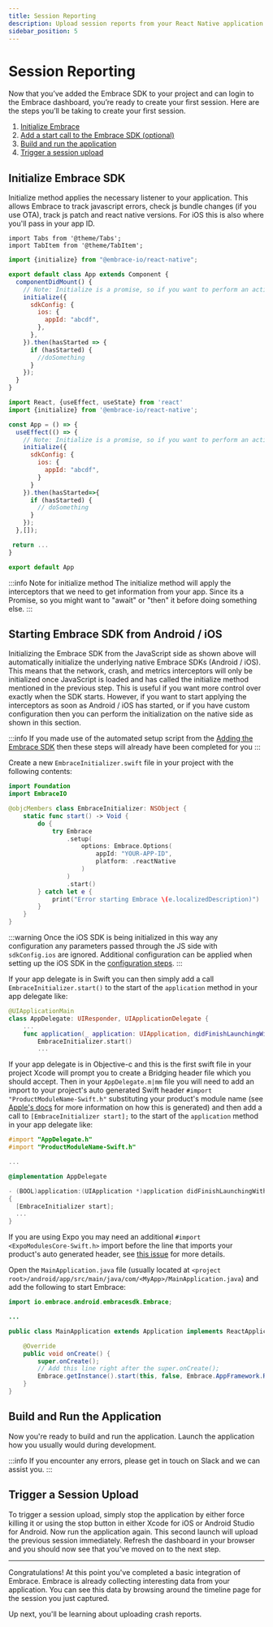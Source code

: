 ```yaml
---
title: Session Reporting
description: Upload session reports from your React Native application using the Embrace SDK
sidebar_position: 5
---
```


# Session Reporting

Now that you’ve added the Embrace SDK to your project and can login to the Embrace dashboard, you’re ready to create your first session.
Here are the steps you’ll be taking to create your first session.

1. [Initialize Embrace](/react-native/5x/integration/session-reporting#initialize-embrace-sdk)
1. [Add a start call to the Embrace SDK (optional)](/react-native/5x/integration/session-reporting#starting-embrace-sdk-from-android--ios)
1. [Build and run the application](/react-native/5x/integration/session-reporting#build-and-run-the-application)
1. [Trigger a session upload](/react-native/5x/integration/session-reporting#trigger-a-session-upload)

## Initialize Embrace SDK

Initialize method applies the necessary listener to your application. This allows Embrace to track javascript errors,
check js bundle changes (if you use OTA), track js patch and react native versions. For iOS this is also where you'll
pass in your app ID.

```mdx-code-block
import Tabs from '@theme/Tabs';
import TabItem from '@theme/TabItem';
```

<Tabs groupId="platform" queryString="platform">
<TabItem value="ios" label="Component">

```javascript
import {initialize} from "@embrace-io/react-native";

export default class App extends Component {
  componentDidMount() {
    // Note: Initialize is a promise, so if you want to perform an action and it must be tracked, it is recommended to use await to wait for the method to finish
    initialize({
      sdkConfig: {
        ios: {
          appId: "abcdf",
        },
      },
    }).then(hasStarted => {
      if (hasStarted) {
        //doSomething
      }
    });
  }
}
```

</TabItem>
<TabItem value="hooks" label="Hooks">

```javascript
import React, {useEffect, useState} from 'react'
import {initialize} from '@embrace-io/react-native';

const App = () => {
  useEffect(() => {
    // Note: Initialize is a promise, so if you want to perform an action and it must be tracked, it is recommended to use await to wait for the method to finish
    initialize({
      sdkConfig: {
        ios: {
          appId: "abcdf",
        }
      }
    }).then(hasStarted=>{
      if (hasStarted) {
        // doSomething
      }
    });
  },[]);

 return ...
}

export default App
```

</TabItem>
</Tabs>

:::info Note for initialize method
The initialize method will apply the interceptors that we need to get information from your app. Since its a Promise, so you might want to "await" or "then" it before doing something else.
:::

## Starting Embrace SDK from Android / iOS

Initializing the Embrace SDK from the JavaScript side as shown above will automatically initialize the underlying native
Embrace SDKs (Android / iOS). This means that the network, crash, and metrics interceptors will only be initialized once
JavaScript is loaded and has called the initialize method mentioned in the previous step. This is useful if you want more
control over exactly when the SDK starts. However, if you want to start applying the interceptors as soon as Android / iOS
has started, or if you have custom configuration then you can perform the initialization on the native side as shown in
this section.

:::info
If you made use of the automated setup script from the [Adding the Embrace SDK](/react-native/5x/integration/add-embrace-sdk/#setup-script)
then these steps will already have been completed for you
:::

<Tabs groupId="platform" queryString="platform">

<TabItem value="ios" label="iOS">

Create a new `EmbraceInitializer.swift` file in your project with the following contents:

```swift
import Foundation
import EmbraceIO

@objcMembers class EmbraceInitializer: NSObject {
    static func start() -> Void {
        do {
            try Embrace
                .setup(
                    options: Embrace.Options(
                        appId: "YOUR-APP-ID",
                        platform: .reactNative
                    )
                )
                .start()
        } catch let e {
            print("Error starting Embrace \(e.localizedDescription)")
        }
    }
}
```

:::warning
Once the iOS SDK is being initialized in this way any configuration any parameters passed through the JS side with
`sdkConfig.ios` are ignored. Additional configuration can be applied when setting up the iOS SDK in the [configuration steps](/ios/6x/api-reference/configuration.md).
:::

If your app delegate is in Swift you can then simply add a call `EmbraceInitializer.start()` to the start of the
`application` method in your app delegate like:

```swift
@UIApplicationMain
class AppDelegate: UIResponder, UIApplicationDelegate {
    ...
    func application(_ application: UIApplication, didFinishLaunchingWithOptions launchOptions: [UIApplication.LaunchOptionsKey: Any]?) -> Bool {
        EmbraceInitializer.start()
        ...
```

If your app delegate is in Objective-c and this is the first swift file in your project Xcode will prompt you to create
a Bridging header file which you should accept. Then in your `AppDelegate.m|mm` file you will need to add an import to
your project's auto generated Swift header `#import "ProductModuleName-Swift.h"` substituting your product's module name
(see [Apple's docs](https://developer.apple.com/documentation/swift/importing-swift-into-objective-c#Overview) for more
information on how this is generated) and then add a call to `[EmbraceInitializer start];` to the start of the
`application` method in your app delegate like:

```objectivec
#import "AppDelegate.h"
#import "ProductModuleName-Swift.h"

...

@implementation AppDelegate

- (BOOL)application:(UIApplication *)application didFinishLaunchingWithOptions:(NSDictionary *)launchOptions
{
  [EmbraceInitializer start];
  ...
}
```

If you are using Expo you may need an additional `#import <ExpoModulesCore-Swift.h>` import before the line that
imports your product's auto generated header, see [this issue](https://github.com/expo/expo/issues/17705#issuecomment-1196251146)
for more details.

</TabItem>
<TabItem value="android" label="Android">

Open the `MainApplication.java` file (usually located at `<project root>/android/app/src/main/java/com/<MyApp>/MainApplication.java`)
and add the following to start Embrace:

```java
import io.embrace.android.embracesdk.Embrace;

...

public class MainApplication extends Application implements ReactApplication {

    @Override
    public void onCreate() {
        super.onCreate();
        // Add this line right after the super.onCreate();
        Embrace.getInstance().start(this, false, Embrace.AppFramework.REACT_NATIVE);
    }
}
```

</TabItem>
</Tabs>

## Build and Run the Application

Now you're ready to build and run the application.
Launch the application how you usually would during development.

:::info
If you encounter any errors, please get in touch on Slack and we can assist you.
:::

## Trigger a Session Upload

To trigger a session upload, simply stop the application by either force killing
it or using the stop button in either Xcode for iOS or Android Studio for Android.
Now run the application again.
This second launch will upload the previous session immediately.
Refresh the dashboard in your browser and you should now see that you've moved on to the next step.

---

Congratulations! At this point you've completed a basic integration of Embrace.
Embrace is already collecting interesting data from your application. You can
see this data by browsing around the timeline page for the session you just captured.

Up next, you'll be learning about uploading crash reports.
